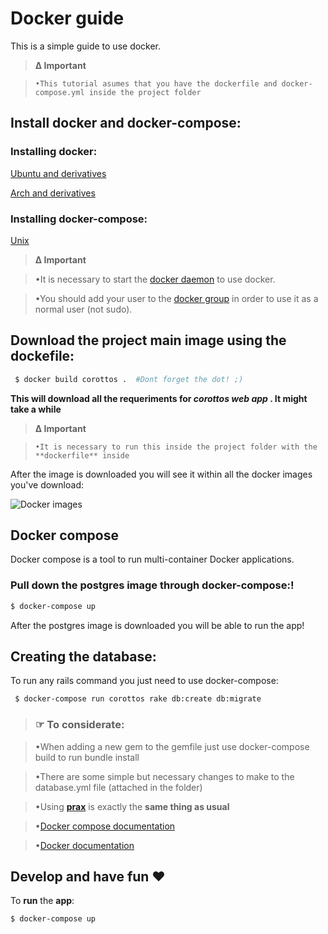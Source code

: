 # Docker guide
This is a simple guide to use docker.

> **Δ Important**

> 	  •This tutorial asumes that you have the dockerfile and docker-compose.yml inside the project folder

## Install docker and docker-compose:

### Installing docker:

[Ubuntu and derivatives](https://docs.docker.com/engine/installation/linux/ubuntulinux/)

[Arch and derivatives](https://docs.docker.com/engine/installation/linux/archlinux/)

### Installing docker-compose:

[Unix](https://docs.docker.com/compose/install/)

> **Δ Important**

> 	 •It is necessary to start the [docker daemon](https://docs.docker.com/engine/admin/systemd/) to use docker.

>    •You should add your user to the [docker group](https://docs.docker.com/engine/installation/linux/ubuntulinux/#create-a-docker-group) in order to use it as a normal user (not sudo).


## Download the project main image using the dockefile:
```sh
 $ docker build corottos .  #Dont forget the dot! ;)
```
**This will download all the requeriments for _corottos web app_ . It might take a while**

> **Δ Important**

>     •It is necessary to run this inside the project folder with the **dockerfile** inside

After the image is downloaded you will see it within all the docker images you've download:

![Docker images](https://raw.githubusercontent.com/kevteg/nokoarts-docker-guide/master/images/images.png)

## Docker compose
Docker compose is a tool to run multi-container Docker applications. 

### Pull down the postgres image through docker-compose:!
```sh
$ docker-compose up
```
After the postgres image is downloaded you will be able to run the app!

## Creating the database:

To run any rails command you just need to use docker-compose:
```sh
 $ docker-compose run corottos rake db:create db:migrate
```


> ### ☞ To considerate:

>    •When adding a new gem to the gemfile just use docker-compose build to run bundle install

>    •There are some simple but necessary changes to make to the database.yml file (attached in the folder)

>    •Using **[prax](https://github.com/ysbaddaden/prax)** is exactly the **same thing as usual**

>    •[Docker compose documentation](https://docs.docker.com/compose/)

>    •[Docker documentation](https://docs.docker.com/engine/quickstart/)

## Develop and have fun ♥

To **run** the **app**:

```sh
$ docker-compose up
```
